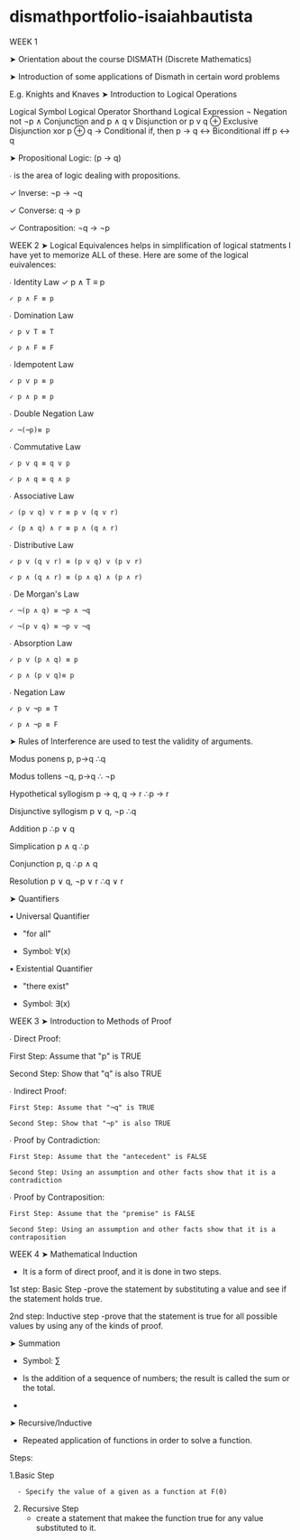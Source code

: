 # dismathportfolio-isaiahbautista

WEEK 1

➤ Orientation about the course DISMATH (Discrete Mathematics)

➤ Introduction of some applications of Dismath in certain word problems

  E.g. Knights and Knaves
➤ Introduction to Logical Operations

Logical Symbol	Logical Operator	Shorthand	Logical Expression
¬	Negation	not	¬p
∧	Conjunction	and	p ∧ q
v	Disjunction	or	p v q
⊕	Exclusive Disjunction	xor	p ⊕ q
→	Conditional	if, then	p → q
↔	Biconditional	iff	p ↔ q

➤ Propositional Logic: (p → q)

∙ is the area of logic dealing with propositions.

   ✓ Inverse: ¬p → ¬q

   ✓ Converse: q → p

   ✓ Contraposition: ¬q → ¬p 
   
   
WEEK 2
➤ Logical Equivalences helps in simplification of logical statments
I have yet to memorize ALL of these. 
Here are some of the logical euivalences:

∙ Identity Law
    ✓ p ∧ T ≡ p

    ✓ p ∧ F ≡ p

∙ Domination Law

    ✓ p v T ≡ T  

    ✓ p ∧ F ≡ F 

∙ Idempotent Law

    ✓ p v p ≡ p 

    ✓ p ∧ p ≡ p 

∙ Double Negation Law

    ✓ ¬(¬p)≡ p 


∙ Commutative Law

    ✓ p v q ≡ q v p

    ✓ p ∧ q ≡ q ∧ p 

∙ Associative Law

    ✓ (p v q) v r ≡ p v (q v r) 

    ✓ (p ∧ q) ∧ r ≡ p ∧ (q ∧ r)

∙ Distributive Law

    ✓ p v (q v r) ≡ (p v q) v (p v r)

    ✓ p ∧ (q ∧ r) ≡ (p ∧ q) ∧ (p ∧ r) 

∙ De Morgan's Law

    ✓ ¬(p ∧ q) ≡ ¬p ∧ ¬q

    ✓ ¬(p v q) ≡ ¬p v ¬q 

∙ Absorption Law

    ✓ p v (p ∧ q) ≡ p 

    ✓ p ∧ (p v q)≡ p 

∙ Negation Law

    ✓ p v ¬p ≡ T

    ✓ p ∧ ¬p ≡ F 
➤ Rules of Interference are used to test the validity of arguments.


Modus ponens	p, p→q ∴q

Modus tollens	¬q, p→q ∴ ¬p

Hypothetical syllogism	p → q, q → r ∴p → r

Disjunctive syllogism	p ∨ q, ¬p ∴q

Addition	p ∴p ∨ q

Simplication	p ∧ q ∴p

Conjunction	p, q ∴p ∧ q

Resolution	p ∨ q, ¬p ∨ r ∴q ∨ r

➤ Quantifiers

• Universal Quantifier

  - "for all"

  - Symbol: ∀(x)

• Existential Quantifier

  - "there exist"

  - Symbol: ∃(x)
   
  
WEEK 3
➤ Introduction to Methods of Proof

∙ Direct Proof:

   First Step: Assume that "p" is TRUE

   Second Step: Show that "q" is also TRUE

∙ Indirect Proof:

    First Step: Assume that "¬q" is TRUE

    Second Step: Show that "¬p" is also TRUE

∙ Proof by Contradiction:

    First Step: Assume that the "antecedent" is FALSE

    Second Step: Using an assumption and other facts show that it is a contradiction

∙ Proof by Contraposition:

    First Step: Assume that the "premise" is FALSE

    Second Step: Using an assumption and other facts show that it is a contraposition
    
    
WEEK 4
➤ Mathematical Induction


  - It is a form of direct proof, and it is done in two steps. 
  
1st step: Basic Step
-prove the statement by substituting a value and see if the statement holds true. 

  
  
2nd step: Inductive step
-prove that the statement is true for all possible values by using any of the kinds of proof. 
  
  
  
➤ Summation

  - Symbol: ∑

  - Is the addition of a sequence of numbers; the result is called the sum or the total. 
  -
➤ Recursive/Inductive

  - Repeated application of functions in order to solve a function. 

  Steps:

  1.Basic Step

      - Specify the value of a given as a function at F(0) 

  2. Recursive Step
      - create a statement that makee the function true for any value substituted to it. 

      
